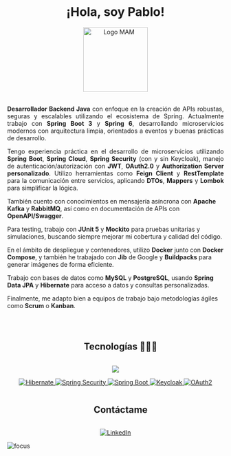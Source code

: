 <h1 align="center">¡Hola, soy Pablo!</h1>

<div align="center">
  <img 
    src="https://github.com/user-attachments/assets/9d19c15a-1d10-4e57-93f1-8c6e27ab9d6f" 
    width="150px" 
    alt="Logo MAM" />
</div>

<br/>

<p align="justify">
  <strong>Desarrollador Backend Java</strong> con enfoque en la creación de APIs robustas, seguras y escalables utilizando el ecosistema de Spring. Actualmente trabajo con <strong>Spring Boot 3</strong> y <strong>Spring 6</strong>, desarrollando microservicios modernos con arquitectura limpia, orientados a eventos y buenas prácticas de desarrollo.
</p>

<p align="justify">
Tengo experiencia práctica en el desarrollo de microservicios utilizando <strong>Spring Boot</strong>, <strong>Spring Cloud</strong>, <strong>Spring Security</strong> (con y sin Keycloak), manejo de autenticación/autorización con <strong>JWT</strong>, <strong>OAuth2.0</strong> y <strong>Authorization Server personalizado</strong>. Utilizo herramientas como <strong>Feign Client</strong> y <strong>RestTemplate</strong> para la comunicación entre servicios, aplicando <strong>DTOs</strong>, <strong>Mappers</strong> y <strong>Lombok</strong> para simplificar la lógica.

También cuento con conocimientos en mensajería asíncrona con <strong>Apache Kafka</strong> y <strong>RabbitMQ</strong>, así como en documentación de APIs con <strong>OpenAPI/Swagger</strong>.

Para testing, trabajo con <strong>JUnit 5</strong> y <strong>Mockito</strong> para pruebas unitarias y simulaciones, buscando siempre mejorar mi cobertura y calidad del código.

En el ámbito de despliegue y contenedores, utilizo <strong>Docker</strong> junto con <strong>Docker Compose</strong>, y también he trabajado con <strong>Jib</strong> de Google y <strong>Buildpacks</strong> para generar imágenes de forma eficiente.

Trabajo con bases de datos como <strong>MySQL</strong> y <strong>PostgreSQL</strong>, usando <strong>Spring Data JPA</strong> y <strong>Hibernate</strong> para acceso a datos y consultas personalizadas.

Finalmente, me adapto bien a equipos de trabajo bajo metodologías ágiles como <strong>Scrum</strong> o <strong>Kanban</strong>.
</p>



<!--h1 without bottom border-->
<!-- h1 without bottom border -->
<br />
<div id="user-content-toc">
  <ul align="center">
    <summary><h2 style="display: inline-block">Tecnologías 👨🏻‍💻</h2></summary>
  </ul>
</div>

<!-- Icons -->
<p align="center">
  <a href="https://skillicons.dev">
    <img src="https://skillicons.dev/icons?i=java,spring,git,github,docker,kafka,rabbitmq,idea,html,css,hibernate,mysql,postgresql,vscode,postman,eclipse&perline=10" />
  </a>
</p>

<!-- Extra badges -->
<p align="center">
  <a href="https://hibernate.org/" target="_blank"> 
    <img src="https://img.shields.io/badge/Hibernate-59666C.svg?style=for-the-badge&logo=hibernate&logoColor=white" alt="Hibernate" /> 
  </a>
  <a href="https://spring.io/projects/spring-security" target="_blank"> 
    <img src="https://img.shields.io/badge/Spring%20Security-6DB33F.svg?style=for-the-badge&logo=spring&logoColor=white" alt="Spring Security" /> 
  </a>
  <a href="https://spring.io/projects/spring-boot" target="_blank"> 
    <img src="https://img.shields.io/badge/Spring%20Boot-6DB33F.svg?style=for-the-badge&logo=springboot&logoColor=white" alt="Spring Boot" /> 
  </a>
  <a href="https://www.keycloak.org/" target="_blank">
    <img src="https://img.shields.io/badge/Keycloak-0071C1.svg?style=for-the-badge&logo=keycloak&logoColor=white" alt="Keycloak"/>
  </a>
  <a href="https://oauth.net/2/" target="_blank">
    <img src="https://img.shields.io/badge/OAuth2-286EF1?style=for-the-badge&logo=oauth&logoColor=white" alt="OAuth2"/>
  </a>
</p>

<div id="user-content-toc">
  <ul align="center">
    <summary><h2 style="display: inline-block">Contáctame</h2></summary>
  </ul>
</div>

<div align="center">
  <a href="https://www.linkedin.com/in/pablo-avila-olivar" target="_blank">
    <img src="https://img.shields.io/badge/LinkedIn-0A66C2.svg?style=for-the-badge&logo=linkedin&logoColor=white" alt="LinkedIn"/>
  </a>
</div>



![focus](https://img.shields.io/badge/backend-brightgreen)
<br />








